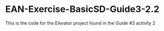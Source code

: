 # EAN-Exercise-BasicSD-Guide3-2.2
This is the code for the Elevator project found in the Guide #3 activity 2
